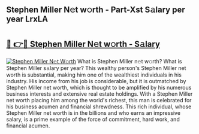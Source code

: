 ## Stephen Miller N𝚎t w𝚘rth - Part-Xst S𝚊lary per year LrxLA

# <h2><a href="http://gc1h20f.nevu.top/?p=Stephen+Miller">🔗 👉🔴 Stephen Miller N𝚎t w𝚘rth - S𝚊lary</a></h2>

[![Stephen Miller N𝚎t W𝚘rth](https://i.imgur.com/Oavwk0R.jpeg)](http://gc1h20f.nevu.top/?p=Stephen+Miller)
What is Stephen Miller n𝚎t w𝚘rth? What is Stephen Miller s𝚊lary per year?
This wealthy person's Stephen Miller net worth is substantial, making him one of the wealthiest individuals in his industry. His income from his job is considerable, but it is outmatched by Stephen Miller net worth, which is thought to be amplified by his numerous business interests and extensive real estate holdings. With a Stephen Miller net worth placing him among the world's richest, this man is celebrated for his business acumen and financial shrewdness. This rich individual, whose Stephen Miller net worth is in the billions and who earns an impressive salary, is a prime example of the force of commitment, hard work, and financial acumen.
